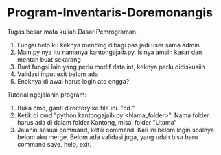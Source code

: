 # Program-Inventaris-Doremonangis
Tugas besar mata kuliah Dasar Pemrograman.
1. Fungsi help ku keknya mending dibagi pas jadi user sama admin
2. Main.py nya itu namanya kantongajaib.py. Isinya amsih kasar dan mentah buat sekarang
3. Buat fungsi lain yang perlu modif data int, keknya perlu didiskusiin
4. Validasi input exit belom ada
5. Enaknya di awal harus login ato engga?

Tutorial ngejalanin program:
1. Buka cmd, ganti directory ke file ini. "cd <directory>"
2. Ketik di cmd "python kantongajaib.py <Nama_folder>".
    Nama folder harus ada di dalam folder Kantong, misal folder "Utama"
3. Jalanin sesuai command, ketik command. Kali ini belom login
    soalnya belom aku merge. Belom ada validasi juga, yang udah bisa baru command save, help, exit.